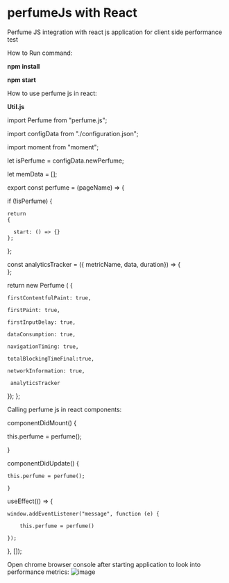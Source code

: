 # perfumeJs with React
Perfume JS integration with react js application for client side performance test

How to Run
command:

**npm install**

**npm start**

How to use perfume js in react:

**Util.js**

import Perfume from "perfume.js";

import configData from "./configuration.json";

import moment from "moment";

let isPerfume = configData.newPerfume;

let memData  =  [];

export const perfume = (pageName) => 
{

  if (!isPerfume) 
  {
    
    return 
    {
      
      start: () => {}
    };
  };
   
   const analyticsTracker = ({ metricName, data, duration}) => 
   {    
};
  
  return new Perfume (
  {
  
    firstContentfulPaint: true,
    
    firstPaint: true,
    
    firstInputDelay: true,  
    
    dataConsumption: true,
    
    navigationTiming: true,
    
    totalBlockingTimeFinal:true,
    
    networkInformation: true,
    
     analyticsTracker
     
  });
};


Calling perfume js in react components:

componentDidMount() {

   this.perfume = perfume();

  }
  
componentDidUpdate() {

    this.perfume = perfume();
    
    }
    

useEffect(() => {

    window.addEventListener("message", function (e) {
    
        this.perfume = perfume()
        
    });
    
  }, []);
    

Open chrome browser console after starting application to look into performance metrics:
![image](https://user-images.githubusercontent.com/23724530/148424060-9df8396b-c21d-45e4-b255-7ec707ec062c.png)
